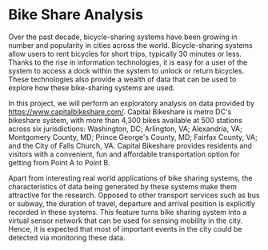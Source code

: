 # Bike Share Analysis
Over the past decade, bicycle-sharing systems have been growing in number and popularity in cities across the world. Bicycle-sharing systems allow users to rent bicycles for short trips, typically 30 minutes or less. Thanks to the rise in information technologies, it is easy for a user of the system to access a dock within the system to unlock or return bicycles. These technologies also provide a wealth of data that can be used to explore how these bike-sharing systems are used.

In this project, we will perform an exploratory analysis on data provided by https://www.capitalbikeshare.com/.
Capital Bikeshare is metro DC's bikeshare system, with more than 4,300 bikes available at 500 stations across six jurisdictions: Washington, DC; Arlington, VA; Alexandria, VA; Montgomery County, MD; Prince George's County, MD; Fairfax County, VA; and the City of Falls Church, VA. Capital Bikeshare provides residents and visitors with a convenient, fun and affordable transportation option for getting from Point A to Point B.

Apart from interesting real world applications of bike sharing systems, the characteristics of data being generated by these systems make them attractive for the research. Opposed to other transport services such as bus or subway, the duration of travel, departure and arrival position is explicitly recorded in these systems. This feature turns bike sharing system into a virtual sensor network that can be used for sensing mobility in the city. Hence, it is expected that most of important events in the city could be detected via monitoring these data.

